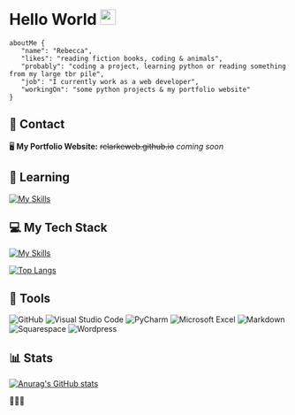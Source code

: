 # Hello World <img src="https://media.giphy.com/media/hvRJCLFzcasrR4ia7z/giphy.gif" width="28">

    aboutMe {
       "name": "Rebecca",
       "likes": "reading fiction books, coding & animals",
       "probably": "coding a project, learning python or reading something from my large tbr pile",
       "job": "I currently work as a web developer",
       "workingOn": "some python projects & my portfolio website"
    }


## :postbox: Contact
:desktop_computer: **My Portfolio Website:** ~~rclarkeweb.github.io~~ *coming soon*


## 🌱 Learning
[![My Skills](https://skillicons.dev/icons?i=python)](https://skillicons.dev)


## 💻 My Tech Stack

[![My Skills](https://skillicons.dev/icons?i=js,html,css,sass,tailwind,bootstrap,mysql,git,bash&perline=9)](https://skillicons.dev)


[![Top Langs](https://github-readme-stats.vercel.app/api/top-langs/?username=rclarkeweb&hide_progress=true&langs_count=6)](https://github.com/anuraghazra/github-readme-stats)


## 🧰 Tools
![GitHub](https://camo.githubusercontent.com/cca71357fe98ec5f8cd6ebab9044ad2901f4b64ebda379ac81608ed9f1caa1a0/68747470733a2f2f696d672e736869656c64732e696f2f7374617469632f76313f7374796c653d666f722d7468652d6261646765266d6573736167653d47697448756226636f6c6f723d313831373137266c6f676f3d476974487562266c6f676f436f6c6f723d464646464646266c6162656c3d) ![Visual Studio Code](https://img.shields.io/badge/Visual%20Studio%20Code-0078d7.svg?style=for-the-badge&logo=visual-studio-code&logoColor=white) ![PyCharm](https://img.shields.io/badge/pycharm-%23000000.svg?style=for-the-badge&logo=pycharm&logoColor=white) ![Microsoft Excel](https://img.shields.io/badge/Microsoft_Excel-217346?style=for-the-badge&logo=microsoft-excel&logoColor=white) ![Markdown](https://img.shields.io/badge/markdown-%23000000.svg?style=for-the-badge&logo=markdown&logoColor=white) ![Squarespace](https://camo.githubusercontent.com/ae377087036c11041fe207eecab3a1c2588ad9d4d27768a2d2ab73c4341907f5/68747470733a2f2f696d672e736869656c64732e696f2f7374617469632f76313f7374796c653d666f722d7468652d6261646765266d6573736167653d537175617265737061636526636f6c6f723d303030303030266c6f676f3d5371756172657370616365266c6f676f436f6c6f723d464646464646266c6162656c3d) ![Wordpress](https://camo.githubusercontent.com/2943f0d0ea94547e106bc8d4f6208186d826c30ce4526b1d617b3ba5482ec38f/68747470733a2f2f696d672e736869656c64732e696f2f7374617469632f76313f7374796c653d666f722d7468652d6261646765266d6573736167653d576f7264507265737326636f6c6f723d323137353942266c6f676f3d576f72645072657373266c6f676f436f6c6f723d464646464646266c6162656c3d) 
&nbsp;
## 📊 Stats
[![Anurag's GitHub stats](https://github-readme-stats.vercel.app/api?username=rclarkeweb&theme=buefy&show_icons=true)](https://github.com/anuraghazra/github-readme-stats)

:orange_heart::rabbit::paw_prints:
